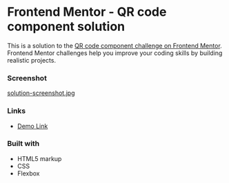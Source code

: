 # Frontend Mentor - QR code component solution

This is a solution to the [QR code component challenge on Frontend Mentor](https://www.frontendmentor.io/challenges/qr-code-component-iux_sIO_H). Frontend Mentor challenges help you improve your coding skills by building realistic projects.

### Screenshot

[solution-screenshot.jpg](./solution-screenshot.png)

### Links

- [Demo Link](https://adi3009.github.io/qr-code-component/)

### Built with

- HTML5 markup
- CSS
- Flexbox